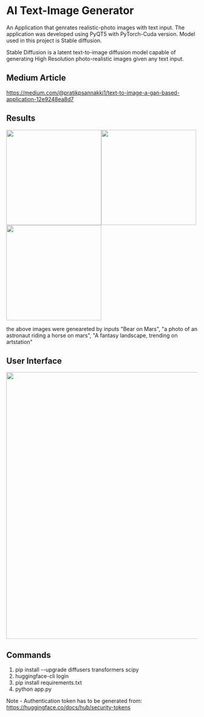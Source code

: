 # AI Text-Image Generator 



An Application that genrates realistic-photo images with text input. The application was developed using PyQT5 with PyTorch-Cuda version. Model used in this project is   Stable diffusion.  

Stable Diffusion is a latent text-to-image diffusion model capable of generating High Resolution photo-realistic images given any text input.

## Medium Article

https://medium.com/@pratikpsannakki1/text-to-image-a-gan-based-application-12e9248ea8d7

## **Results**



<img src="https://user-images.githubusercontent.com/114252357/204707155-d8bdbc61-5922-4661-bbea-afb52876eff0.jpg" width="250" height="250"><img src="https://user-images.githubusercontent.com/114252357/204707166-2ed1fb0d-1dfc-4850-9840-ef44c6071516.jpg" width="250" height="250"><img src="https://user-images.githubusercontent.com/114252357/204707182-1be3b37f-b528-441d-9298-1a4c08cffcef.jpg" width="250" height="250">

the above images were geneareted by inputs "Bear on Mars", "a photo of an astronaut riding a horse on mars", "A fantasy landscape, trending on artstation"

## **User Interface** 


<img src="https://user-images.githubusercontent.com/114252357/204708294-0ddecdba-ba3e-4be1-9b0e-e80827bcb530.png" width="700" height="700">


## **Commands**

1. pip install --upgrade diffusers transformers scipy
2. huggingface-cli login
3. pip install requirements.txt
4. python app.py


Note - Authentication token has to be generated from: https://huggingface.co/docs/hub/security-tokens
